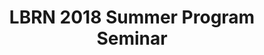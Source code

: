 ---
layout: post
title: LBRN 2018 Summer Program Seminar
categories: events
eventDate: June 19, 2018
startTime: 9:00am
endTime: 12:00pm
description: LBRN Summer Program seminars every Tuesday from 9 AM - 11 AM at LSU Life Sciences Annex room A101 Auditorium. This Tuesday, June 19th, 2018 we have the speaker- Dr. Juan J. Martinez, on "Host Players Involved in the Interaction Between Spotted Fever Group Rickettsia and Macrophage-Like Cells" from Department of Pathobiological Sciences, LSU School of Veterinary Medicine and Dr. Becky Carmichael, on "Poster Design" from LSU's Communication across the Curriculum (CxC).
---